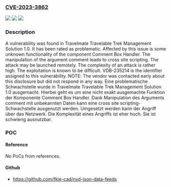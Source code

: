 ### [CVE-2023-3862](https://cve.mitre.org/cgi-bin/cvename.cgi?name=CVE-2023-3862)
![](https://img.shields.io/static/v1?label=Product&message=Travelable%20Trek%20Management%20Solution&color=blue)
![](https://img.shields.io/static/v1?label=Version&message=1.0%20&color=brightgreen)
![](https://img.shields.io/static/v1?label=Vulnerability&message=CWE-79%20Cross%20Site%20Scripting&color=brightgreen)

### Description

A vulnerability was found in Travelmate Travelable Trek Management Solution 1.0. It has been rated as problematic. Affected by this issue is some unknown functionality of the component Comment Box Handler. The manipulation of the argument comment leads to cross site scripting. The attack may be launched remotely. The complexity of an attack is rather high. The exploitation is known to be difficult. VDB-235214 is the identifier assigned to this vulnerability. NOTE: The vendor was contacted early about this disclosure but did not respond in any way.
Eine problematische Schwachstelle wurde in Travelmate Travelable Trek Management Solution 1.0 ausgemacht. Hierbei geht es um eine nicht exakt ausgemachte Funktion der Komponente Comment Box Handler. Dank Manipulation des Arguments comment mit unbekannten Daten kann eine cross site scripting-Schwachstelle ausgenutzt werden. Umgesetzt werden kann der Angriff über das Netzwerk. Die Komplexität eines Angriffs ist eher hoch. Sie ist schwierig ausnutzbar.

### POC

#### Reference
No PoCs from references.

#### Github
- https://github.com/fkie-cad/nvd-json-data-feeds

